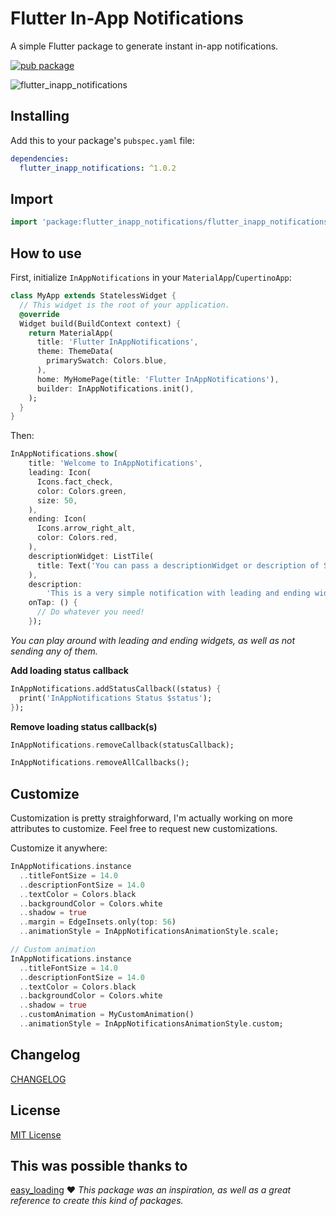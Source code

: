 # Flutter In-App Notifications

A simple Flutter package to generate instant in-app notifications.

[![pub package](https://img.shields.io/pub/v/flutter_inapp_notifications.svg)](https://pub.dev/packages/flutter_inapp_notifications)

![flutter_inapp_notifications](https://user-images.githubusercontent.com/36412259/222990482-c8768d0c-b8f2-45fc-b0b5-34366acb3d65.gif)

## Installing

Add this to your package's `pubspec.yaml` file:

```yaml
dependencies:
  flutter_inapp_notifications: ^1.0.2
```

## Import

```dart
import 'package:flutter_inapp_notifications/flutter_inapp_notifications.dart';
```

## How to use

First, initialize `InAppNotifications` in your `MaterialApp`/`CupertinoApp`:

```dart
class MyApp extends StatelessWidget {
  // This widget is the root of your application.
  @override
  Widget build(BuildContext context) {
    return MaterialApp(
      title: 'Flutter InAppNotifications',
      theme: ThemeData(
        primarySwatch: Colors.blue,
      ),
      home: MyHomePage(title: 'Flutter InAppNotifications'),
      builder: InAppNotifications.init(),
    );
  }
}
```

Then:

```dart
InAppNotifications.show(
    title: 'Welcome to InAppNotifications',
    leading: Icon(
      Icons.fact_check,
      color: Colors.green,
      size: 50,
    ),
    ending: Icon(
      Icons.arrow_right_alt,
      color: Colors.red,
    ),
    descriptionWidget: ListTile(
      title: Text('You can pass a descriptionWidget or description of String')
    ),
    description:
        'This is a very simple notification with leading and ending widget.',
    onTap: () {
      // Do whatever you need!
    });
```

<em>You can play around with leading and ending widgets, as well as not sending any of them.</em>

<strong>Add loading status callback</strong>

```dart
InAppNotifications.addStatusCallback((status) {
  print('InAppNotifications Status $status');
});
```

<strong>Remove loading status callback(s)</strong>

```dart
InAppNotifications.removeCallback(statusCallback);

InAppNotifications.removeAllCallbacks();
```

## Customize

Customization is pretty straighforward, I'm actually working on more attributes to customize. Feel free to request new customizations.

Customize it anywhere:

```dart
InAppNotifications.instance
  ..titleFontSize = 14.0
  ..descriptionFontSize = 14.0
  ..textColor = Colors.black
  ..backgroundColor = Colors.white
  ..shadow = true
  ..margin = EdgeInsets.only(top: 56)
  ..animationStyle = InAppNotificationsAnimationStyle.scale;

// Custom animation
InAppNotifications.instance
  ..titleFontSize = 14.0
  ..descriptionFontSize = 14.0
  ..textColor = Colors.black
  ..backgroundColor = Colors.white
  ..shadow = true
  ..customAnimation = MyCustomAnimation()
  ..animationStyle = InAppNotificationsAnimationStyle.custom;
```

## Changelog

[CHANGELOG](./CHANGELOG.md)

## License

[MIT License](./LICENSE)

## This was possible thanks to

[easy_loading](https://github.com/kokohuang/flutter_easyloading) ❤️
<em>This package was an inspiration, as well as a great reference to create this kind of packages.</em>
